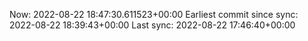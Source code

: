 Now: 2022-08-22 18:47:30.611523+00:00 Earliest commit since sync: 2022-08-22 18:39:43+00:00 Last sync: 2022-08-22 17:46:40+00:00
